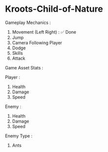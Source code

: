 # Kroots-Child-of-Nature

Gameplay Mechanics : 
1. Movement (Left Right) : ✅ Done
2. Jump 
3. Camera Following Player
4. Dodge
5. Skills 
6. Attack

Game Asset Stats :

Player : 
  1. Health
  2. Damage
  3. Speed
  
Enemy :
  1. Health
  2. Damage
  3. Speed

Enemy Type : 
  1. Ants 
 
